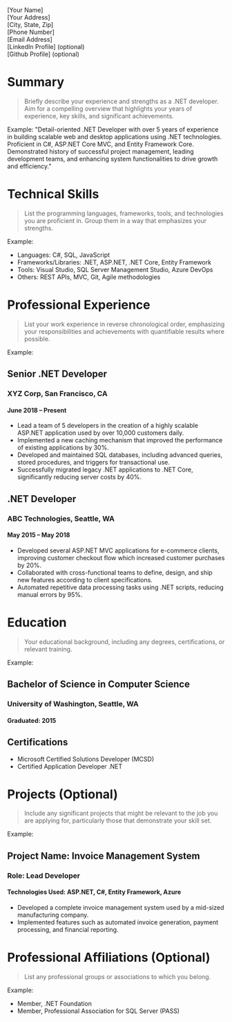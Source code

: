 [Your Name]<br>
[Your Address]<br>
[City, State, Zip]<br>
[Phone Number]<br>
[Email Address]<br>
[LinkedIn Profile] (optional)<br>
[Github Profile] (optional)<br>

# Summary 
> Briefly describe your experience and strengths as a .NET developer. Aim for a compelling overview that highlights your years of experience, key skills, and significant achievements.

Example:
"Detail-oriented .NET Developer with over 5 years of experience in building scalable web and desktop applications using .NET technologies. Proficient in C#, ASP.NET Core MVC, and Entity Framework Core. Demonstrated history of successful project management, leading development teams, and enhancing system functionalities to drive growth and efficiency."

# Technical Skills

> List the programming languages, frameworks, tools, and technologies you are proficient in. Group them in a way that emphasizes your strengths.

Example:

- Languages: C#, SQL, JavaScript
- Frameworks/Libraries: .NET, ASP.NET, .NET Core, Entity Framework
- Tools: Visual Studio, SQL Server Management Studio, Azure DevOps
- Others: REST APIs, MVC, Git, Agile methodologies

# Professional Experience

> List your work experience in reverse chronological order, emphasizing your responsibilities and achievements with quantifiable results where possible.

Example:

## Senior .NET Developer
### XYZ Corp, San Francisco, CA
#### June 2018 – Present

- Lead a team of 5 developers in the creation of a highly scalable ASP.NET application used by over 10,000 customers daily.
- Implemented a new caching mechanism that improved the performance of existing applications by 30%.
- Developed and maintained SQL databases, including advanced queries, stored procedures, and triggers for transactional use.
- Successfully migrated legacy .NET applications to .NET Core, significantly reducing server costs by 40%.

## .NET Developer
### ABC Technologies, Seattle, WA
#### May 2015 – May 2018

- Developed several ASP.NET MVC applications for e-commerce clients, improving customer checkout flow which increased customer purchases by 20%.
- Collaborated with cross-functional teams to define, design, and ship new features according to client specifications.
- Automated repetitive data processing tasks using .NET scripts, reducing manual errors by 95%.

# Education

> Your educational background, including any degrees, certifications, or relevant training.

Example:

## Bachelor of Science in Computer Science
### University of Washington, Seattle, WA
#### Graduated: 2015

## Certifications

- Microsoft Certified Solutions Developer (MCSD)
- Certified Application Developer .NET

# Projects (Optional)

> Include any significant projects that might be relevant to the job you are applying for, particularly those that demonstrate your skill set.

Example:
## Project Name: Invoice Management System
### Role: Lead Developer
#### Technologies Used: ASP.NET, C#, Entity Framework, Azure

- Developed a complete invoice management system used by a mid-sized manufacturing company.
- Implemented features such as automated invoice generation, payment processing, and financial reporting.

# Professional Affiliations (Optional)

> List any professional groups or associations to which you belong.

Example:

- Member, .NET Foundation
- Member, Professional Association for SQL Server (PASS)
